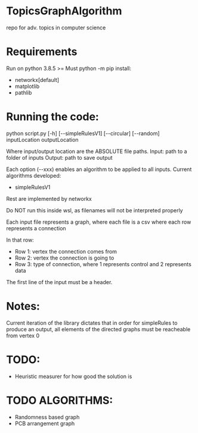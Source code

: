 # TopicsGraphAlgorithm
repo for adv. topics in computer science

# Requirements
Run on python 3.8.5 >=
Must python -m pip install: 
 * networkx[default]
 * matplotlib
 * pathlib

# Running the code:
python script.py [-h] [--simpleRulesV1] [--circular] [--random] inputLocation outputLocation

Where input/output location are the ABSOLUTE file paths.
Input: path to a folder of inputs
Output: path to save output

Each option (--xxx) enables an algorithm to be applied to all inputs.
Current algorithms developed:
 * simpleRulesV1

Rest are implemented by networkx

Do NOT run this inside wsl, as filenames will not be interpreted properly

Each input file represents a graph, where each file is a csv where each row represents a connection

In that row:
 * Row 1: vertex the connection comes from
 * Row 2: vertex the connection is going to
 * Row 3: type of connection, where 1 represents control and 2 represents data

The first line of the input must be a header.

# Notes:
Current iteration of the library dictates that in order for simpleRules to produce an output, all elements of the directed graphs must be reacheable from vertex 0

# TODO:
 * Heuristic measurer for how good the solution is
# TODO ALGORITHMS:
 * Randomness based graph
 * PCB arrangement graph


